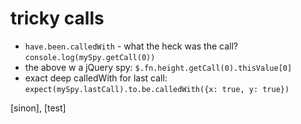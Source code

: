 # tricky calls

- `have.been.calledWith` - what the heck was the call? `console.log(mySpy.getCall(0))`
- the above w a jQuery spy: `$.fn.height.getCall(0).thisValue[0]`
- exact deep calledWith for last call: `expect(mySpy.lastCall).to.be.calledWith({x: true, y: true})`

[sinon], [test]
